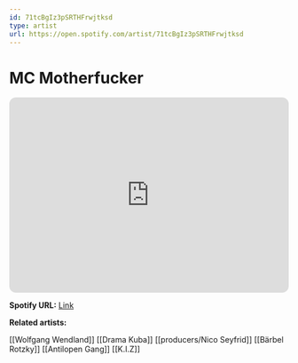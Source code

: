 ```yaml
---
id: 71tcBgIz3pSRTHFrwjtksd
type: artist
url: https://open.spotify.com/artist/71tcBgIz3pSRTHFrwjtksd
---
```

# MC Motherfucker

<iframe style="border-radius:12px" src="https://open.spotify.com/embed/artist/71tcBgIz3pSRTHFrwjtksd" width="100%" height="352" frameBorder="0" allowfullscreen="" allow="autoplay; clipboard-write; encrypted-media; fullscreen; picture-in-picture" loading="lazy"></iframe>

**Spotify URL:** [Link](https://open.spotify.com/artist/71tcBgIz3pSRTHFrwjtksd)

**Related artists:**

[[Wolfgang Wendland]]
[[Drama Kuba]]
[[producers/Nico Seyfrid]]
[[Bärbel Rotzky]]
[[Antilopen Gang]]
[[K.I.Z]]
